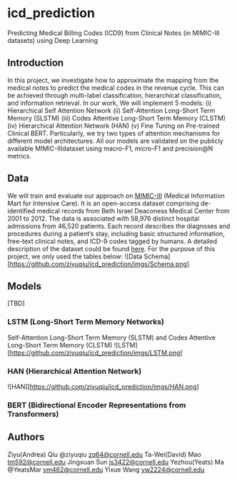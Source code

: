 # icd_prediction
Predicting Medical Billing Codes (ICD9) from Clinical Notes (in MIMIC-III datasets) using Deep Learning

## Introduction
In this project, we investigate how to approximate the mapping from the medical notes to predict the medical codes in the revenue cycle. This can be achieved through multi-label classification, hierarchical classification, and information retrieval. In our work, We will implement 5 models: (i) Hierarchical Self Attention Network (ii) Self-Attention Long-Short Term Memory (SLSTM) (iii) Codes Attentive Long-Short Term Memory (CLSTM) (iv) Hierarchical Attention Network (HAN) (v) Fine Tuning on Pre-trained Clinical BERT.
Particularly, we try two types of attention mechanisms for different model architectures. All our models are validated on the publicly available MIMIC-IIIdataset using macro-F1, micro-F1 and precision@N metrics.

## Data
We will train and evaluate our approach on [MIMIC-III](https://www.nature.com/articles/sdata201635) (Medical Information Mart for Intensive Care). It is an open-access dataset comprising de-identified medical records from Beth Israel Deaconess Medical Center from 2001 to 2012. The data is associated with 58,976 distinct hospital admissions from 46,520 patients. Each record describes the diagnoses and procedures during a patient’s stay, including basic structured information, free-text clinical notes, and ICD-9 codes tagged by humans. A detailed description of the dataset could be found [here](https://mimic.physionet.org/). For the purpose of this project, we only used the tables below:
![Data Schema][https://github.com/ziyuqiu/icd_prediction/imgs/Schema.png]

## Models
[TBD]
### LSTM (Long-Short Term Memory Networks)
Self-Attention Long-Short Term Memory (SLSTM) and Codes Attentive Long-Short Term Memory (CLSTM)
![LSTM][https://github.com/ziyuqiu/icd_prediction/imgs/LSTM.png]

### HAN (Hierarchical Attention Network)
![HAN][https://github.com/ziyuqiu/icd_prediction/imgs/HAN.png]

### BERT (Bidirectional Encoder Representations from Transformers)



## Authors

Ziyu(Andrea) Qiu @ziyuqiu zq64@cornell.edu
Ta-Wei(David) Mao tm592@cornell.edu
Jingxuan Sun js3422@cornell.edu
Yezhou(Yeats) Ma @YeatsMar ym462@cornell.edu
Yixue Wang yw2224@cornell.edu


